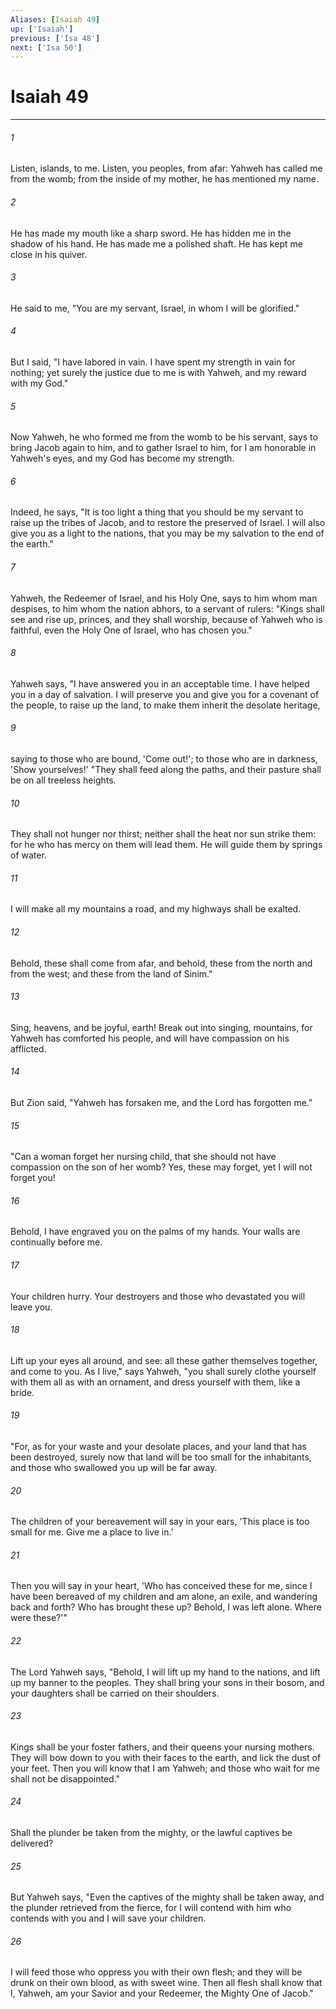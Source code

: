 ```yaml
---
Aliases: [Isaiah 49]
up: ['Isaiah']
previous: ['Isa 48']
next: ['Isa 50']
---
```

# Isaiah 49
***





###### 1 

Listen, islands, to me. Listen, you peoples, from afar: Yahweh has called me from the womb; from the inside of my mother, he has mentioned my name. 



###### 2 

He has made my mouth like a sharp sword. He has hidden me in the shadow of his hand. He has made me a polished shaft. He has kept me close in his quiver. 



###### 3 

He said to me, "You are my servant, Israel, in whom I will be glorified." 



###### 4 

But I said, "I have labored in vain. I have spent my strength in vain for nothing; yet surely the justice due to me is with Yahweh, and my reward with my God." 



###### 5 

Now Yahweh, he who formed me from the womb to be his servant, says to bring Jacob again to him, and to gather Israel to him, for I am honorable in Yahweh's eyes, and my God has become my strength. 



###### 6 

Indeed, he says, "It is too light a thing that you should be my servant to raise up the tribes of Jacob, and to restore the preserved of Israel. I will also give you as a light to the nations, that you may be my salvation to the end of the earth." 



###### 7 

Yahweh, the Redeemer of Israel, and his Holy One, says to him whom man despises, to him whom the nation abhors, to a servant of rulers: "Kings shall see and rise up, princes, and they shall worship, because of Yahweh who is faithful, even the Holy One of Israel, who has chosen you." 



###### 8 

Yahweh says, "I have answered you in an acceptable time. I have helped you in a day of salvation. I will preserve you and give you for a covenant of the people, to raise up the land, to make them inherit the desolate heritage, 



###### 9 

saying to those who are bound, 'Come out!'; to those who are in darkness, 'Show yourselves!' "They shall feed along the paths, and their pasture shall be on all treeless heights. 



###### 10 

They shall not hunger nor thirst; neither shall the heat nor sun strike them: for he who has mercy on them will lead them. He will guide them by springs of water. 



###### 11 

I will make all my mountains a road, and my highways shall be exalted. 



###### 12 

Behold, these shall come from afar, and behold, these from the north and from the west; and these from the land of Sinim." 



###### 13 

Sing, heavens, and be joyful, earth! Break out into singing, mountains, for Yahweh has comforted his people, and will have compassion on his afflicted. 



###### 14 

But Zion said, "Yahweh has forsaken me, and the Lord has forgotten me." 



###### 15 

"Can a woman forget her nursing child, that she should not have compassion on the son of her womb? Yes, these may forget, yet I will not forget you! 



###### 16 

Behold, I have engraved you on the palms of my hands. Your walls are continually before me. 



###### 17 

Your children hurry. Your destroyers and those who devastated you will leave you. 



###### 18 

Lift up your eyes all around, and see: all these gather themselves together, and come to you. As I live," says Yahweh, "you shall surely clothe yourself with them all as with an ornament, and dress yourself with them, like a bride. 



###### 19 

"For, as for your waste and your desolate places, and your land that has been destroyed, surely now that land will be too small for the inhabitants, and those who swallowed you up will be far away. 



###### 20 

The children of your bereavement will say in your ears, 'This place is too small for me. Give me a place to live in.' 



###### 21 

Then you will say in your heart, 'Who has conceived these for me, since I have been bereaved of my children and am alone, an exile, and wandering back and forth? Who has brought these up? Behold, I was left alone. Where were these?'" 



###### 22 

The Lord Yahweh says, "Behold, I will lift up my hand to the nations, and lift up my banner to the peoples. They shall bring your sons in their bosom, and your daughters shall be carried on their shoulders. 



###### 23 

Kings shall be your foster fathers, and their queens your nursing mothers. They will bow down to you with their faces to the earth, and lick the dust of your feet. Then you will know that I am Yahweh; and those who wait for me shall not be disappointed." 



###### 24 

Shall the plunder be taken from the mighty, or the lawful captives be delivered? 



###### 25 

But Yahweh says, "Even the captives of the mighty shall be taken away, and the plunder retrieved from the fierce, for I will contend with him who contends with you and I will save your children. 



###### 26 

I will feed those who oppress you with their own flesh; and they will be drunk on their own blood, as with sweet wine. Then all flesh shall know that I, Yahweh, am your Savior and your Redeemer, the Mighty One of Jacob."
